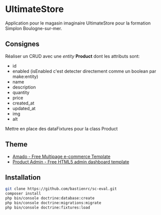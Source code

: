 # UltimateStore

Application pour le magasin imaginaire UltimateStore pour la formation Simplon Boulogne-sur-mer.

## Consignes

Réaliser un CRUD avec une *entity* **Product** dont les attributs sont:

- id
- enabled (isEnabled c'est detecter directement comme un boolean par make:entity)
- name
- description
- quantity
- price
- created_at
- updated_at
- img
- alt

Mettre en place des dataFixtures pour la class Product

## Theme

- [Amado - Free Multipage e-commerce Template](https://themewagon.com/themes/free-html5-e-commerce-template-bootstrap4)
- [Product Admin - Free HTML5 admin dashboard template](https://themewagon.com/themes/free-html5-admin-dashboard-template-product-admin)

## Installation

```sh
git clone https://github.com/bastienrc/sc-eval.git
composer install
php bin/console doctrine:database:create
php bin/console doctrine:migrations:migrate
php bin/console doctrine:fixtures:load
```
